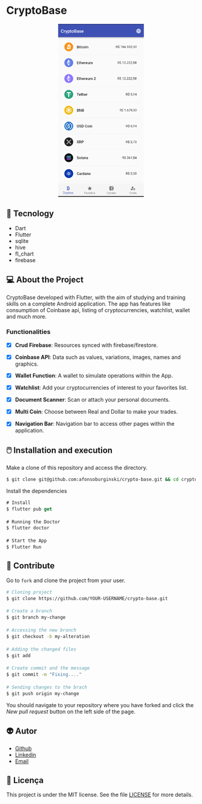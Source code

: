 # CryptoBase

<p align="center">
    <img src="./assets/screen.png" alt="Logo" height=460>
</p>
    


## :rocket: Tecnology

-  Dart
-  Flutter
-  sqlite
-  hive
-  fl_chart
-  firebase

## 💻 About the Project

CryptoBase developed with Flutter, with the aim of studying and training skills on a complete Android application.
The app has features like consumption of Coinbase api, listing of cryptocurrencies, watchlist, wallet and much more.

### Functionalities

- [x] **Crud Firebase**: Resources synced with firebase/firestore.
- [X] **Coinbase API**: Data such as values, variations, images, names and graphics.
- [X] **Wallet Function**: A wallet to simulate operations within the App.
- [X] **Watchlist**: Add your cryptocurrencies of interest to your favorites list.
- [X] **Document Scanner**: Scan or attach your personal documents.
- [X] **Multi Coin**: Choose between Real and Dollar to make your trades.
- [x] **Navigation Bar**: Navigation bar to access other pages within the application.


## :computer_mouse: Installation and execution

Make a clone of this repository and access the directory.

```bash
$ git clone git@github.com:afonsoburginski/crypto-base.git && cd crypto-base.git
```



Install the dependencies

```Dart
# Install
$ flutter pub get

# Running the Doctor
$ flutter doctor

# Start the App
$ Flutter Run
```

## :space_invader: Contribute

Go to `fork` and clone the project from your user.

```bash
# Cloning project
$ git clone https://github.com/YOUR-USERNAME/crypto-base.git

# Create a branch
$ git branch my-change

# Accessing the new branch
$ git checkout -b my-alteration

# Adding the changed files
$ git add

# Create commit and the message
$ git commit -m "Fixing...."

# Sending changes to the brach
$ git push origin my-change
```
You should navigate to your repository where you have forked and click the *New pull request* button on the left side of the page.

## :alien: Autor
-  [Github](https://github.com/afonsoburginski/)
-  [Linkedin](https://www.linkedin.com/in/afonso-kevin-burginski-76aa05175/)
-  [Email](mailto:burginskikevin@gmail.com/)

## 📝 Licença

This project is under the MIT license. See the file [LICENSE](LICENSE.md) for more details.

